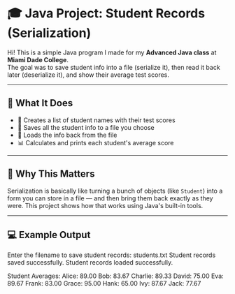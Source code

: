 # 🎓 Java Project: Student Records (Serialization)

Hi! This is a simple Java program I made for my **Advanced Java class** at **Miami Dade College**.  
The goal was to save student info into a file (serialize it), then read it back later (deserialize it), and show their average test scores.

---

## 📌 What It Does

- 👤 Creates a list of student names with their test scores
- 💾 Saves all the student info to a file you choose
- 📂 Loads the info back from the file
- 📊 Calculates and prints each student's average score

---

## 🧠 Why This Matters

Serialization is basically like turning a bunch of objects (like `Student`) into a form you can store in a file — and then bring them back exactly as they were. This project shows how that works using Java's built-in tools.

---

## 💻 Example Output

Enter the filename to save student records: students.txt
Student records saved successfully.
Student records loaded successfully.

Student Averages:
Alice: 89.00
Bob: 83.67
Charlie: 89.33
David: 75.00
Eva: 89.67
Frank: 83.00
Grace: 95.00
Hank: 65.00
Ivy: 87.67
Jack: 77.67